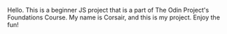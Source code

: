 Hello. This is a beginner JS project 
that is a part of The Odin Project's
Foundations Course. My name is Corsair,
and this is my project. Enjoy the fun!